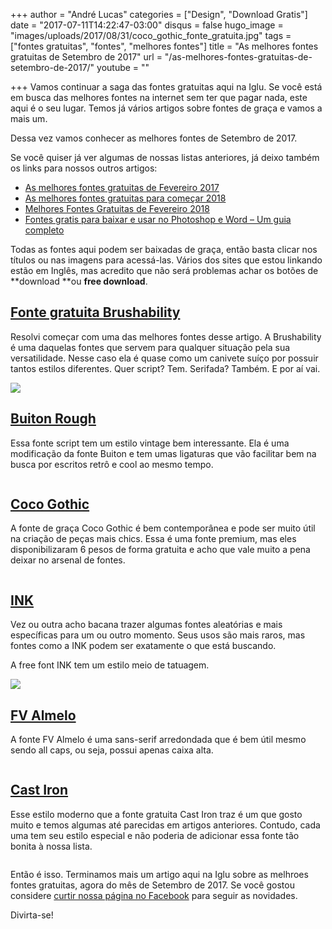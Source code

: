 +++
author = "André Lucas"
categories = ["Design", "Download Gratis"]
date = "2017-07-11T14:22:47-03:00"
disqus = false
hugo_image = "images/uploads/2017/08/31/coco_gothic_fonte_gratuita.jpg"
tags = ["fontes gratuitas", "fontes", "melhores fontes"]
title = "As melhores fontes gratuitas de Setembro de 2017"
url = "/as-melhores-fontes-gratuitas-de-setembro-de-2017/"
youtube = ""

+++
Vamos continuar a saga das fontes gratuitas aqui na Iglu. Se você está em busca das melhores fontes na internet sem ter que pagar nada, este aqui é o seu lugar. Temos já vários artigos sobre fontes de graça e vamos a mais um.

Dessa vez vamos conhecer as melhores fontes de Setembro de 2017.

Se você quiser já ver algumas de nossas listas anteriores, já deixo também os links para nossos outros artigos:

* [As melhores fontes gratuitas de Fevereiro 2017](https://www.igluonline.com/melhores-fontes-gratuitas-de-fevereiro-2017/)
* [As melhores fontes gratuitas para começar 2018](https://www.igluonline.com/melhores-fontes-gratuitas-para-comecar-2018/)
* [Melhores Fontes Gratuitas de Fevereiro 2018](https://www.igluonline.com/melhores-fontes-gratuitas-para-fevereiro-2018/)
* [Fontes gratis para baixar e usar no Photoshop e Word – Um guia completo](https://www.igluonline.com/fontes-gratis-para-baixar-e-usar-no-photoshop-e-word-um-guia-completo/)

Todas as fontes aqui podem ser baixadas de graça, então basta clicar nos títulos ou nas imagens para acessá-las. Vários dos sites que estou linkando estão em Inglês, mas acredito que não será problemas achar os botões de \*\*download \*\*ou **free download**.

## <a href="https://www.myfonts.com/fonts/my-creative-land/brushability/" target="_blank">Fonte gratuita Brushability</a>

Resolvi começar com uma das melhores fontes desse artigo. A Brushability é uma daquelas fontes que servem para qualquer situação pela sua versatilidade. Nesse caso ela é quase como um canivete suíço por possuir tantos estilos diferentes. Quer script? Tem. Serifada? Também. E por aí vai.

<a href="https://www.myfonts.com/fonts/my-creative-land/brushability/" target="_blank"></a><a href="https://www.myfonts.com/fonts/my-creative-land/brushability/" target="_blank"></a><a href="https://www.myfonts.com/fonts/my-creative-land/brushability/" target="_blank"></a><a href="https://www.myfonts.com/fonts/my-creative-land/brushability/" target="_blank"></a><a href="https://www.myfonts.com/fonts/my-creative-land/brushability/" target="_blank"></a><a href="https://www.myfonts.com/fonts/my-creative-land/brushability/" target="_blank"></a><a href="https://www.myfonts.com/fonts/my-creative-land/brushability/" target="_blank"></a><a href="https://www.myfonts.com/fonts/my-creative-land/brushability/" target="_blank"></a><a href="https://www.myfonts.com/fonts/my-creative-land/brushability/" target="_blank"></a><a href="https://www.myfonts.com/fonts/my-creative-land/brushability/" target="_blank"><img src="images/uploads/2017/08/31/fonte_gratuita_brushability-1.jpg" class="forestry--none" style="float: none;"></a>

## <a href="https://www.myfonts.com/fonts/mika-melvas/buinton-rough/" target="_blank">Buiton Rough</a>

Essa fonte script tem um estilo vintage bem interessante. Ela é uma modificação da fonte Buiton e tem umas ligaturas que vão facilitar bem na busca por escritos retrô e cool ao mesmo tempo.

<a href="https://www.myfonts.com/fonts/mika-melvas/buinton-rough/" target="_blank"></a><a href="https://www.myfonts.com/fonts/mika-melvas/buinton-rough/" target="_blank"></a><a href="https://www.myfonts.com/fonts/mika-melvas/buinton-rough/" target="_blank"></a><a href="https://www.myfonts.com/fonts/mika-melvas/buinton-rough/" target="_blank"></a><a href="https://www.myfonts.com/fonts/mika-melvas/buinton-rough/" target="_blank"></a><a href="https://www.myfonts.com/fonts/mika-melvas/buinton-rough/" target="_blank"></a><a href="https://www.myfonts.com/fonts/mika-melvas/buinton-rough/" target="_blank"></a><a href="https://www.myfonts.com/fonts/mika-melvas/buinton-rough/" target="_blank"><img src="images/uploads/2017/08/31/fonte_free_buinton.jpg" alt="" class=" forestry--none" style="float: none;"></a>

## <a href="https://www.myfonts.com/fonts/zetafonts/coco-gothic/" target="_blank">Coco Gothic</a>

A fonte de graça Coco Gothic é bem contemporânea e pode ser muito útil na criação de peças mais chics. Essa é uma fonte premium, mas eles disponibilizaram 6 pesos de forma gratuita e acho que vale muito a pena deixar no arsenal de fontes.

<a href="https://www.myfonts.com/fonts/zetafonts/coco-gothic/" target="_blank"></a><a href="https://www.myfonts.com/fonts/zetafonts/coco-gothic/" target="_blank"></a><a href="https://www.myfonts.com/fonts/zetafonts/coco-gothic/" target="_blank"></a><a href="https://www.myfonts.com/fonts/zetafonts/coco-gothic/" target="_blank"></a><a href="https://www.myfonts.com/fonts/zetafonts/coco-gothic/" target="_blank"></a><a href="https://www.myfonts.com/fonts/zetafonts/coco-gothic/" target="_blank"><img src="images/uploads/2017/08/31/coco_gothic_fonte_gratuita.jpg" alt="" class=" forestry--none" style="float: none;"></a>

## <a href="https://www.behance.net/gallery/51455693/INK-free-display-font" target="_blank">INK</a>

Vez ou outra acho bacana trazer algumas fontes aleatórias e mais específicas para um ou outro momento. Seus usos são mais raros, mas fontes como a INK podem ser exatamente o que está buscando.

A free font INK tem um estilo meio de tatuagem.

<a href="https://www.behance.net/gallery/51455693/INK-free-display-font" target="_blank"></a><a href="https://www.behance.net/gallery/51455693/INK-free-display-font" target="_blank"></a><a href="https://www.behance.net/gallery/51455693/INK-free-display-font" target="_blank"></a><a href="https://www.behance.net/gallery/51455693/INK-free-display-font" target="_blank"></a><a href="https://www.behance.net/gallery/51455693/INK-free-display-font" target="_blank"><img src="images/uploads/2017/08/31/fonte_de_graca_ink.jpg" class=" forestry--none" style="float: none;"></a>

## <a href="http://www.florisvoorveld.com/?portfolio=19" target="_blank">FV Almelo</a>

A fonte FV Almelo é uma sans-serif arredondada que é bem útil mesmo sendo all caps, ou seja, possui apenas caixa alta.

<a href="http://www.florisvoorveld.com/?portfolio=19" target="_blank"></a><a href="http://www.florisvoorveld.com/?portfolio=19" target="_blank"></a><a href="http://www.florisvoorveld.com/?portfolio=19" target="_blank"><img src="images/uploads/2017/08/31/fv_almelo_fonte_de_graca.jpg" alt="" class=" forestry--none" style="float: none;"></a>

## <a href="http://jeremyvessey.com/free" target="_blank">Cast Iron</a>

Esse estilo moderno que a fonte gratuita Cast Iron traz é um que gosto muito e temos algumas até parecidas em artigos anteriores. Contudo, cada uma tem seu estilo especial e não poderia de adicionar essa fonte tão bonita à nossa lista.

<a href="http://jeremyvessey.com/free" target="_blank"><img src="images/uploads/2017/08/31/cast_iron_fonte.jpg" alt="" class=" forestry--none" style="float: none;"></a>

Então é isso. Terminamos mais um artigo aqui na Iglu sobre as melhroes fontes gratuitas, agora do mês de Setembro de 2017. Se você gostou considere <a href="https://www.facebook.com/igluonline" target="_blank">curtir nossa página no Facebook</a> para seguir as novidades.

Divirta-se!